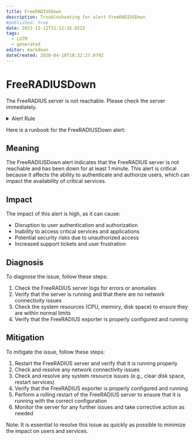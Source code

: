 ```yaml
---
title: FreeRADIUSDown
description: Troubleshooting for alert FreeRADIUSDown
#published: true
date: 2023-12-12T21:12:32.022Z
tags: 
  - LGTM
  - generated
editor: markdown
dateCreated: 2020-04-10T18:32:27.079Z
---
```


# FreeRADIUSDown

The FreeRADIUS server is not reachable. Please check the server immediately.

<details>
  <summary>Alert Rule</summary>

{{% rule "freeradius/freeradius-exporter.yml" "FreeRADIUSDown" %}}

{{% comment %}}

```yaml
alert: FreeRADIUSDown
expr: freeradius_up == 0
for: 1m
labels:
    severity: critical
annotations:
    summary: FreeRADIUS is down
    description: The FreeRADIUS server is not reachable. Please check the server immediately.
    runbook: https://srerun.github.io/prometheus-alerts/runbooks/freeradius-exporter/freeradiusdown/

```

{{% /comment %}}

</details>


Here is a runbook for the FreeRADIUSDown alert:

## Meaning
The FreeRADIUSDown alert indicates that the FreeRADIUS server is not reachable and has been down for at least 1 minute. This alert is critical because it affects the ability to authenticate and authorize users, which can impact the availability of critical services.

## Impact
The impact of this alert is high, as it can cause:

* Disruption to user authentication and authorization
* Inability to access critical services and applications
* Potential security risks due to unauthorized access
* Increased support tickets and user frustration

## Diagnosis
To diagnose the issue, follow these steps:

1. Check the FreeRADIUS server logs for errors or anomalies
2. Verify that the server is running and that there are no network connectivity issues
3. Check the system resources (CPU, memory, disk space) to ensure they are within normal limits
4. Verify that the FreeRADIUS exporter is properly configured and running

## Mitigation
To mitigate the issue, follow these steps:

1. Restart the FreeRADIUS server and verify that it is running properly
2. Check and resolve any network connectivity issues
3. Check and resolve any system resource issues (e.g., clear disk space, restart services)
4. Verify that the FreeRADIUS exporter is properly configured and running
5. Perform a rolling restart of the FreeRADIUS server to ensure that it is running with the correct configuration
6. Monitor the server for any further issues and take corrective action as needed

Note: It is essential to resolve this issue as quickly as possible to minimize the impact on users and services.